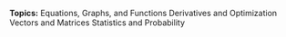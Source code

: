 **Topics:**
Equations, Graphs, and Functions
Derivatives and Optimization
Vectors and Matrices
Statistics and Probability
